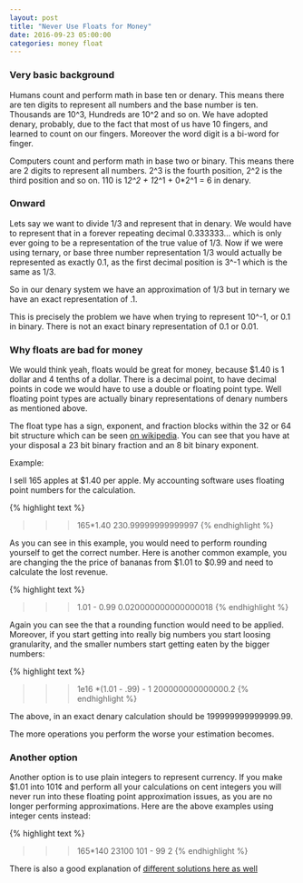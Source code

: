```yaml
---
layout: post
title: "Never Use Floats for Money"
date: 2016-09-23 05:00:00
categories: money float
---
```


### Very basic background

Humans count and perform math in base ten or denary.  This means there are ten
digits to represent all numbers and the base number is ten.  Thousands are 10^3,
Hundreds are 10^2 and so on.  We have adopted denary, probably, due to the fact 
that most of us have 10 fingers, and learned to count on our fingers.  Moreover
the word digit is a bi-word for finger.

Computers count and perform math in base two or binary.  This means there are 2
digits to represent all numbers.  2^3 is the fourth position, 2^2 is the third 
position and so on.  110 is 1*2^2 + 1*2^1 + 0*2^1 = 6 in denary.

### Onward

Lets say we want to divide 1/3 and represent that in denary.  We would have to
represent that in a forever repeating decimal 0.333333... which is only ever
going to be a representation of the true value of 1/3.  Now if we were using 
ternary, or base three number representation 1/3 would actually be represented
as exactly 0.1, as the first decimal position is 3^-1 which is the same as 1/3.

So in our denary system we have an approximation of 1/3 but in ternary we have
an exact representation of .1.

This is precisely the problem we have when trying to represent 10^-1, or 0.1 in 
binary.  There is not an exact binary representation of 0.1 or 0.01.

### Why floats are bad for money

We would think yeah, floats would be great for money, because $1.40 is 1 dollar
and 4 tenths of a dollar. There is a decimal point, to have decimal points in 
code we would have to use a double or floating point type.  Well floating point
types are actually binary representations of denary numbers as mentioned above.

The float type has a sign, exponent, and fraction blocks within the 32 or 64 bit
structure which can be seen [on wikipedia][float-wiki].  You can see that you 
have at your disposal a 23 bit binary fraction and an 8 bit binary exponent.

Example:

I sell 165 apples at $1.40 per apple.  My accounting software uses floating point
numbers for the calculation.

{% highlight text %}
>>> 165*1.40
230.99999999999997
{% endhighlight %}

As you can see in this example, you would need to perform rounding yourself to
get the correct number.  Here is another common example, you are changing the 
the price of bananas from $1.01 to $0.99 and need to calculate the lost revenue.

{% highlight text %}
>>> 1.01 - 0.99
0.020000000000000018
{% endhighlight %}

Again you can see the that a rounding function would need to be applied.  Moreover,
if you start getting into really big numbers you start loosing granularity, and 
the smaller numbers start getting eaten by the bigger numbers:

{% highlight text %}
>>> 1e16 *(1.01 - .99) - 1
200000000000000.2
{% endhighlight %}

The above, in an exact denary calculation should be 199999999999999.99.

The more operations you perform the worse your estimation becomes.

### Another option

Another option is to use plain integers to represent currency.  If you make $1.01
into 101¢ and perform all your calculations on cent integers you will never run
into these floating point approximation issues, as you are no longer performing
approximations.  Here are the above examples using integer cents instead:

{% highlight text %}
>>> 165*140
23100
>>> 101 - 99
2
{% endhighlight %}

There is also a good explanation of [different solutions here as well][money-so]


[float-wiki]: https://en.wikipedia.org/wiki/Single-precision_floating-point_format
[money-so]: http://stackoverflow.com/questions/3730019/why-not-use-double-or-float-to-represent-currency#3730040
